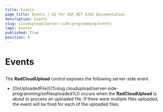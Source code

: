 ```yaml
---
title: Events
page_title: Events | UI for ASP.NET AJAX Documentation
description: Events
slug: cloudupload/server-side-programming/events
tags: events
published: True
position: 0
---
```


# Events



## 

The __RadCloudUpload__ control exposes the following server-side event

* [OnUploadedFile]({%slug cloudupload/server-side-programming/onfileuploaded%}) occurs when the __RadCloudUpload__ is about to process an uploaded file. If there were multiple files uploaded, the event will be fired for each of the uploaded files.
